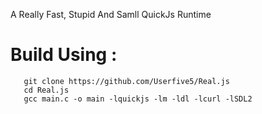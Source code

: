 A Really Fast, Stupid And Samll QuickJs Runtime 
# Build Using :
```
   git clone https://github.com/Userfive5/Real.js 
   cd Real.js 
   gcc main.c -o main -lquickjs -lm -ldl -lcurl -lSDL2


